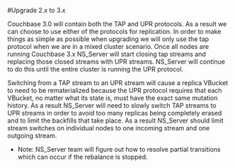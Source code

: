 
#Upgrade 2.x to 3.x

Couchbase 3.0 will contain both the TAP and UPR protocols. As a result we can choose to use either of the protocols for replication. In order to make things as simple as possible when upgrading we will only use the tap protocol when we are in a mixed cluster scenario. Once all nodes are running Couchbase 3.x NS_Server will start closing tap streams and replacing those closed streams with UPR streams. NS_Server will continue to do this until the entire cluster is running the UPR protocol.

Switching from a TAP stream to an UPR stream will cause a replica VBucket to need to be rematerialized because the UPR protocol requires that each VBucket, no matter what its state is, must have the exact same mutation history. As a result NS_Server will need to slowly switch TAP streams to UPR streams in order to avoid too many replicas being completely erased and to limit the backfills that take place. As a result NS_Server should limit stream switches on individual nodes to one incoming stream and one outgoing stream.

* Note: NS_Server team will figure out how to resolve partial transitions which can occur if the rebalance is stopped.
